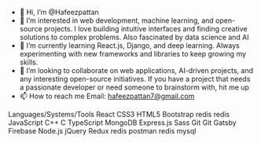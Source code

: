 - 👋 Hi, I’m @Hafeezpattan
- 👀 I’m interested in web development, machine learning, and open-source projects. I love building intuitive interfaces and finding creative solutions to complex problems. Also fascinated by data science and AI
- 🌱 I’m currently learning React.js, Django, and deep learning. Always experimenting with new frameworks and libraries to keep growing my skills.
- 💞️ I’m looking to collaborate on web applications, AI-driven projects, and any interesting open-source initiatives. If you have a project that needs a passionate developer or need someone to brainstorm with, hit me up
- 📫 How to reach me Email: hafeezpattan7@gmail.com

Languages/Systems/Tools
React CSS3 HTML5 Bootstrap redis redis JavaScript C++ C TypeScript MongoDB Express.js Sass Git Git Gatsby Firebase Node.js jQuery Redux redis postman redis mysql 
<!---
Hafeezpattan/Hafeezpattan is a ✨ special ✨ repository because its `README.md` (this file) appears on your GitHub profile.
You can click the Preview link to take a look at your changes.
--->
